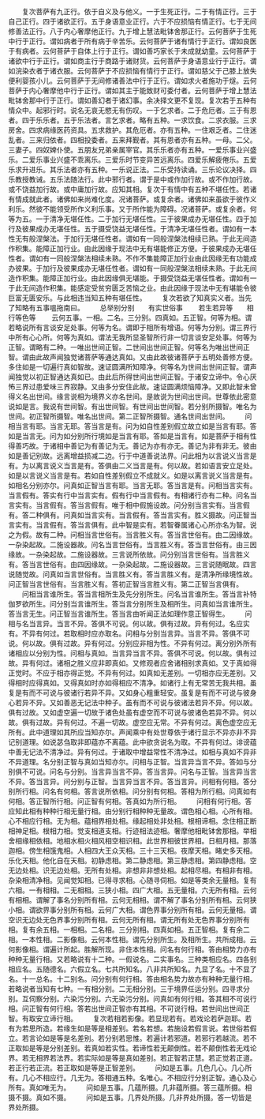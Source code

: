 <!-- { "loadSidebar": true } -->
　　复次菩萨有九正行。依于自义及与他义。一于生死正行。二于有情正行。三于自己正行。四于诸欲正行。五于身语意业正行。六于不应损恼有情正行。七于无间修善法正行。八于内心奢摩他正行。九于增上慧法毗钵舍那正行。云何菩萨于生死中行于正行。谓如病者于所有病于辛苦乐。云何菩萨于诸有情行于正行。谓如良医于有病者。云何菩萨于自体上行于正行。谓如善巧家长于未成就幼童。云何菩萨于诸欲中行于正行。谓如商主行于商路于诸财货。云何菩萨于身语意业行于正行。谓如浣染衣者于诸衣服。云何菩萨于不应损恼有情行于正行。谓如慈父于己膝上放失便利婴孩小儿。云何菩萨于无间修诸善法中行于正行。谓如求火者施功于燧。云何菩萨于内心奢摩他中行于正行。谓如其主于能致财可委付者。云何菩萨于增上慧法毗钵舍那中行于正行。谓如善幻者于诸幻事。余决择文更不复现。复次若于五种有情众中。起邪行时。说名无哀无愍无有伤叹。一于乞求者。二于危厄者。三于有恩者。四于乐乐者。五于乐法者。言乞求者。略有五种。一求饮食。二求衣服。三求房舍。四求病缘医药资具。五求救护。其危厄者。亦有五种。一住艰乏者。二住迷乱者。三来归依者。四相投委者。五来拜觐者。其有恩者亦有五种。一母。二父。三妻子。四奴婢仆使。五朋友兄弟亲属宰官。其乐乐者亦有五种。一爱乐事业兴盛乐。二爱乐事业兴盛不乖离乐。三爱乐时节变异苦远离乐。四爱乐解疲倦乐。五爱乐求升进乐。其乐法者亦有五种。一乐说正法。二乐受持读诵。三乐论议决择。四乐教授教诫。五乐法随法行。此中邪行者。谓于是中或作加行故。或不作加行故。或不饶益加行故。或中庸加行故。应知其相。复次于有情中有五种不堪任性。若诸有情成就此者。诸佛如来尚难化度。况诸菩萨。或复余者。诸佛如来虽欲于彼作义利乐。然彼不能领受所作义利乐事。又于所作能为障碍。况诸菩萨。或复余者。何等为五。一于清净无堪任性。二于加行无堪任性。三于彼果成办无堪任性。四于加行及彼果成办无堪任性。五于摄受饶益无堪任性。于清净无堪任性者。谓如有一本性无有般涅槃法。于加行无堪任性者。谓如有一同般涅槃法相续已熟。于此无间造作积集。能障正加行业。由此因缘于现法中无有堪能修正方便。于彼果成办无堪任性者。谓如有一同般涅槃法相续未熟。不作不集能障正加行业由此因缘无有功能成办彼果。于加行及彼果成办无堪任性者。谓如有一同般涅槃法相续未熟。于此无间造作积集。能障正加行业。由此因缘俱无堪能。于摄受饶益无堪任性者。谓如有一于此无间造作积集。能感定受贫穷匮乏苦恼之业。由此因缘于现法中无有堪能令彼巨富无匮安乐。与此相违当知五种有堪任性。
　　复次若欲了知真实义者。当先了知略有五事嗢拖南曰。
　　总举别分别　　有实世俗事
　　若生若异等　　相行等色等
　　云何五事。一相。二名。三分别。四真如。五正智。何等为相。谓若略说所有言谈安足处事。何等为名。谓即于相所有增语。何等为分别。谓三界行中所有心心所。何等为真如。谓法无我所显圣智所行非一切言谈安足处事。何等为正智。谓略有二种。一唯出世间正智。二世间出世间正智。何等名为唯出世间正智。谓由此故声闻独觉诸菩萨等通达真如。又由此故彼诸菩萨于五明处善修方便。多住如是一切遍行真如智故。速证圆满所知障净。何等名为世间出世间正智。谓声闻独觉以初正智通达真如已。由此后所得世间出世间正智。于诸安立谛中。令心厌怖三界过患爱味三界寂静。又由多分安住此故。速证圆满烦恼障净。又即此智未曾得义名出世间。缘言说相为境界义亦名世间。是故说为世间出世间。世尊依此密意说如是言。我说有世间智。有出世间智。有世间出世间智。若分别所摄智。唯名为世间。初正智所摄智。唯名出世间。第二正智所摄智。通名世间出世间。
　　问相当言有耶。当言无耶。答当言是有。问为如自性差别假立故立如是当言有耶。答如是当言无。问为如分别所行境如是当言有耶。答如是当言有。如是菩萨于相有性得善巧故。于诸相中善记为有善记为无。善记为亦有亦无。善记为非有非无。彼由如是善记别故。远离增益损减二边。行于中道善说法界。问此相为以言说义当言是有。为以离言说义当言是有。答俱由二义当言是有。何以故。若如语言安立足处。如是以言说义当言是有。若如自性差别假立不成就义。如是以离言说义当言是有。如相名分别亦尔。问真如正智当言有耶。当言无耶。答当言是有。问相当言实有。当言假有。答实有行中当言实有。假有行中当言假有。有相诸行亦有二种。问名当言实有。当言假有。答当言假有。唯于相中假施设故。问分别当言实有。当言假有。答二种俱有。问真如当言实有。当言假有。答当言实有。胜义摄故。问正智当言实有。当言假有。答当言俱有。此中智是实有。若智眷属诸心心所亦名为智。说之为假。故有二种。问相当言世俗有。当言胜义有。答当言世俗有。由二因缘故。一杂染起故。二施设器故。问名当言世俗有。当言胜义有。答当言世俗有。由三因缘故。一杂染起故。二施设器故。三言说所依故。问分别当言世俗有。当言胜义有。答当言世俗有。由四因缘故。一杂染起故。二施设器故。三言说随眠故。四言说随觉故。问真如当言世俗有。当言胜义有。答当言胜义有。是清净所缘境性故。问正智当言世俗有。当言胜义有。答初正智当言胜义有。第二正智当言俱有。
　　问相当言谁所生。答当言相所生及先分别所生。问名当言谁所生。答当言补特伽罗欲所生。问分别当言谁所生。答当言分别所生及相所生。问真如当言谁所生。答当言无生。问正智当言谁所生。答当言由听闻正法如理作意正智得生。
　　问相与名当言异。当言不异。答俱不可说。何以故。俱有过故。异有何过。名应实有。不异有何过。若取相时应亦取名。问相与分别当言异。当言不异。答俱不可说。何以故。俱有过故。异有何过。分别应非相为性。不异有何过。离分别外所有诸相应以分别为性。问相与真如。当言异当言不异。答俱不可说。何以故。俱有过故。异有何过。诸相之胜义应非即真如。又修观者应舍诸相别求真如。又于真如得正觉时。不应于相亦得正觉。不异有何过。如真如无差别。一切相亦应无差别。又得相时应得真如。又得真如时亦如得相应不清净。如诸行上有无常苦无我共相。虽复是有而不可说与彼诸行若异不异。又如身心粗重轻安。虽复是有而不可说与彼身心若异不异。又如善恶无记法中种子。虽有而不可说与彼诸法若异不异。何以故。俱有过故。又如虚空遍一切故于诸色处虽有虚空而不可说与彼诸色若异不异。何以故。俱有过故。异有何过。不遍一切故。虚空应无常。不异有何过。离色虚空应无所有。此中道理如其所应当知亦尔。声闻乘中有处世尊依于诸行显示不异亦非不异记别道理。如说苾刍取非即蕴亦不离蕴。此中欲贪说名为取。不异有何过。诽谤蕴中善无记法不清净过。异有何过。于诸取中增益常性不清净过。如相与真如不异非不异道理。名分别正智与真如当知亦尔。问相与正智。当言异当言不异。答如与分别俱不可说。问名与分别。当言异当言不异。答当言异。问名与正智。当言异当言不异。答当言异。问分别与正智。当言异当言不异。答当言异。问相有何相。答分别所行相。问名有何相。答言说所依相。问分别有何相。答相为所行相。问真如有何相。答正智所行相。问正智有何相。答真如为所行相。
　　问相有何行相。答应知此相有种种行相无量行相。由分别行相种种无量故。谓色相心相。心所有相。心不相应行相。无为相。蕴相界相处相。缘起相处非处相。根相谛相。念住相正断相神足相。根相力相。觉支相道支相。行迹相法迹相。奢摩他相毗钵舍那相。举相舍相缘相依相。地相水相火相风相空相识相。此世界相彼世界相。日相月相。那落迦相。傍生相饿鬼相。人相四大王众天相。三十三天相。夜摩天相。睹史多天相。乐化天相。他化自在天相。初静虑相。第二静虑相。第三静虑相。第四静虑相。空无边处相。识无边处相。无所有处相。非想非非想处相。起相尽相。有相非有相。杂染相清净相。见闻觉知相。已得寻求相。心随寻伺相。如是等类余无量相。复有六相。一有相相。二无相相。三狭小相。四广大相。五无量相。六无所有相。云何有相相。谓解了事名分别所有相。云何无相相。谓不解了事名分别所有相。云何狭小相。谓欲界事分别所有相。云何广大相。谓色界事分别所有相。云何无量相。谓空识无边处无色界事分别所有相。云何无所有相。谓无所有处无色界事分别所有相。复有余五相。一相相。二名相。三分别相。四真如相。五正智相。复有余二相。一本性相。二影像相。云何本性相。谓先分别所生。及相所生。共所成相。云何影像相。谓遍计所起。胜解所现。非住本性相。问名有何行相。答由相势力亦有种种无量行相。又若略说有十二种。一假说名。二实事名。三种类相应名。四各别相应名。五随德名。六假立名。七共所知名。八非共所知名。九显了名。十不显了名。十一总名。十二别名。问分别有何行相。答由相名势力故亦有种种无量行相。若略说者当知有七种。一有相分别。二无相分别。三于境界任运分别。四寻求分别。互伺察分别。六染污分别。六无染污分别。问真如有何行相。答其相不可说行相。问正智有何行相。答若出世间正智亦有其相。不可说行相。若世间出世间正智。有取安立谛行相。
　　复次若相若影像。若显现若有。若戏论若萨迦耶。若有为若思所造。若缘生如是等是相差别。若名若想。若施设若假言说。若世俗若假立。若言论如是等是名差别。若分别若思惟。若遍计若邪道。若邪行若越流。若不正取如是等是分别差别。若真如若实性。若谛性若无颠倒性。若不颠倒性若无戏论界。若无相界若法界。若实际如是等是真如差别。若正智若正慧。若正觉若正道。若正行若正流。若正取如是等是正智差别。
　　问如是五事。几色几心。几心所有。几心不相应行。几无为。答相通五种。名唯心。不相应行分别正智。通心及心所有。真如唯无为。
　　问如是五事。几蕴所摄。几非蕴所摄。答三蕴所摄。相摄不摄。真如不摄。
　　问如是五事。几界处所摄。几非界处所摄。答一切皆是界处所摄。

